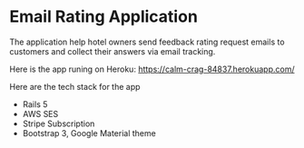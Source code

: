 # Email Rating Application

The application help hotel owners send feedback rating request emails to customers and collect their answers via email tracking.

Here is the app runing on Heroku:
https://calm-crag-84837.herokuapp.com/

Here are the tech stack for the app
* Rails 5
* AWS SES
* Stripe Subscription
* Bootstrap 3, Google Material theme
